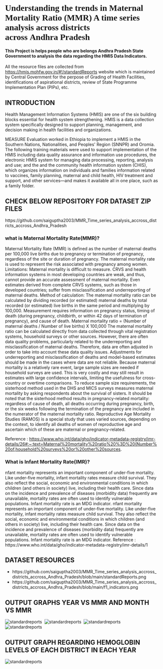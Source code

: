 <h1><span style="font-family: 'Tahoma, sans-serif';">Understanding the trends in Maternal Mortality Ratio (MMR) A time series analysis across districts across Andhra Pradesh</span></h1>

<h4>This Project is helps people who are belongs Andhra Pradesh State Government to analysis the data regarding the HMIS Data Indicators.</h4>

All the resource files are collected from https://hmis.mohfw.gov.in/#!/standardReports website which is maintained by Central Government for the perpose of Grading of Health Facilities, identifications of aspirational districts, review of State Programme Implementation Plan (PIPs), etc.
<h2>INTRODUCTION</h2>
Health Management Information Systems (HMIS) are one of the six building blocks essential for health system strengthening. HMIS is a data collection system specifically designed to support planning, management, and decision making in health facilities and organizations.

MEASURE Evaluation worked in Ethiopia to implement a HMIS in the Southern Nations, Nationalities, and Peoples' Region (SNNPR) and Oromia. The following training materials were used to support implementation of the HMIS including data quality assurance and information use procedures, the electronic HMIS system for managing data processing, reporting, analysis and use; and the  and the community health information system (CHIS), which organizes information on individuals and families information related to vaccines, family planning, maternal and child health, HIV treatment and support, and other services—and makes it available all in one place, such as a family folder.
<h2>CHECK BELOW REPOSITORY FOR DATASET ZIP FILES</h2>
https://github.com/saiguptha2003/MMR_Time_series_analysis_accross_districts_accross_Andhra_Pradesh
<h3>what is Maternal Mortality Rate(MMR)?</h3>
Maternal Mortality Rate (MMR) is defined as the number of maternal deaths per 100,000 live births due to pregnancy or termination of pregnancy, regardless of the site or duration of pregnancy. The maternal mortality rate is used to represent the risk associated with pregnancy among women.
Limitations:
Maternal mortality is difficult to measure. CRVS and health information systems in most developing countries are weak, and thus, cannot provide an accurate assessment of maternal mortality. Even estimates derived from complete CRVS systems, such as those in developed countries; suffer from misclassification and underreporting of maternal deaths.
Method of calculation:
The maternal mortality ratio can be calculated by dividing recorded (or estimated) maternal deaths by total recorded (or estimated) live births in the same period and multiplying by 100,000. Measurement requires information on pregnancy status, timing of death (during pregnancy, childbirth, or within 42 days of termination of pregnancy), and cause of death. Maternal mortality ratio = (Number of maternal deaths / Number of live births) X 100,000 The maternal mortality ratio can be calculated directly from data collected through vital registration systems, household surveys or other sources. However, there are often data quality problems, particularly related to the underreporting and misclassification of maternal deaths. Therefore, data are often adjusted in order to take into account these data quality issues. Adjustments for underreporting and misclassification of deaths and model-based estimates should be made in the cases where data are not reliable. Because maternal mortality is a relatively rare event, large sample sizes are needed if household surveys are used. This is very costly and may still result in estimates with large confidence intervals, limiting the usefulness for cross-country or overtime comparisons. To reduce sample size requirements, the sisterhood method used in the DHS and MICS surveys measures maternal mortality by asking respondents about the survival of sisters. It should be noted that the sisterhood method results in pregnancy-related mortality: regardless of cause of death, all deaths occurring during pregnancy, birth, or the six weeks following the termination of the pregnancy are included in the numerator of the maternal mortality ratio. Reproductive Age Mortality Studies (RAMOS) is a special study that uses varied sources, depending on the context, to identify all deaths of women of reproductive age and ascertain which of these are maternal or pregnancy-related.

Reference :
https://www.who.int/data/gho/indicator-metadata-registry/imr-details/26#:~:text=Maternal%20mortality%20ratio%20%3D%20(Number%20of,household%20surveys%20or%20other%20sources.

<h3>What is Infant Mortality Rate(IMR)?</h3>
nfant mortality represents an important component of under-five mortality. Like under-five mortality, infant mortality rates measure child survival. They also reflect the social, economic and environmental conditions in which children (and others in society) live, including their health care. Since data on the incidence and prevalence of diseases (morbidity data) frequently are unavailable, mortality rates are often used to identify vulnerable populations. Infant mortality rate is an MDG indicator.
nfant mortality represents an important component of under-five mortality. Like under-five mortality, infant mortality rates measure child survival. They also reflect the social, economic and environmental conditions in which children (and others in society) live, including their health care. Since data on the incidence and prevalence of diseases (morbidity data) frequently are unavailable, mortality rates are often used to identify vulnerable populations. Infant mortality rate is an MDG indicator.
Reference :
https://www.who.int/data/gho/indicator-metadata-registry/imr-details/1
<h2>DATASET RESOURCES</h2>

<ul>
<li>https://github.com/saiguptha2003/MMR_Time_series_analysis_accross_districts_accross_Andhra_Pradesh/blob/main/standardReports.png</li>
<li>
https://github.com/saiguptha2003/MMR_Time_series_analysis_accross_districts_accross_Andhra_Pradesh/blob/main/f1_indicators.png</li>
</ul>
<h2>OUTPUT GRAPHS YEAR VS MMR AND MONTH VS MMR</h2>
<img src="https://github.com/saiguptha2003/MMR_Time_series_analysis_accross_districts_accross_Andhra_Pradesh/blob/main/mmr_months.jpg"  title="standardreports" alt="standardreports"/>&nbsp;
<img src="https://github.com/saiguptha2003/MMR_Time_series_analysis_accross_districts_accross_Andhra_Pradesh/blob/main/mmr_2017-2018.png"  title="standardreports" alt="standardreports"/>&nbsp;
<img src="https://github.com/saiguptha2003/MMR_Time_series_analysis_accross_districts_accross_Andhra_Pradesh/blob/main/mmr_2018-2019.png"  title="standardreports" alt="standardreports"/>&nbsp;
<img src="https://github.com/saiguptha2003/MMR_Time_series_analysis_accross_districts_accross_Andhra_Pradesh/blob/main/mmr_2019-2020.png"  title="standardreports" alt="standardreports"/>&nbsp;

<h2>OUTPUT GRAPH REGARDING HEMOGLOBIN LEVELS OF EACH DISTRICT IN EACH YEAR</h2>
<img src="https://github.com/saiguptha2003/MMR_Time_series_analysis_accross_districts_accross_Andhra_Pradesh/blob/main/download.png"  title="standardreports" alt="standardreports"/>&nbsp;







